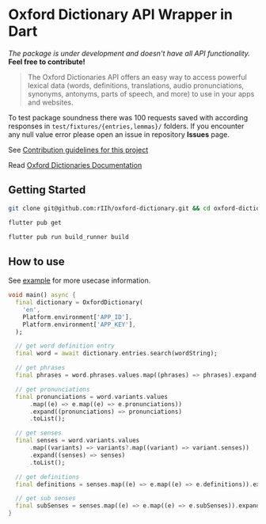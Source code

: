 # Oxford Dictionary API Wrapper in Dart

*The package is under development and doesn't have all API
functionality.* **Feel free to contribute!**

> The Oxford Dictionaries API offers an easy way to access powerful
> lexical data (words, definitions, translations, audio pronunciations,
> synonyms, antonyms, parts of speech, and more) to use in your apps and
> websites.

To test package soundness there was 100 requests saved with according responses in `test/fixtures/{entries,lemmas}/` folders. If you encounter any null value error please open an issue in repository **Issues** page.

See [Contribution guidelines for this project](CONTRIBUTING.md)

Read
[Oxford Dictionaries Documentation](https://developer.oxforddictionaries.com/documentation/getting_started)

## Getting Started

```bash
git clone git@github.com:rIIh/oxford-dictionary.git && cd oxford-dictionary
```

```bash
flutter pub get
```

```bash
flutter pub run build_runner build
```

## How to use

See [example](example/main.dart) for more usecase information.

```dart
void main() async {
  final dictionary = OxfordDictionary(
    'en',
    Platform.environment['APP_ID'],
    Platform.environment['APP_KEY'],
  );

  // get word definition entry
  final word = await dictionary.entries.search(wordString);

  // get phrases
  final phrases = word.phrases.values.map((phrases) => phrases).expand((phrases) => phrases).toList();

  // get pronunciations
  final pronunciations = word.variants.values
      .map((e) => e.map((e) => e.pronunciations))
      .expand((pronunciations) => pronunciations)
      .toList();

  // get senses
  final senses = word.variants.values
      .map((variants) => variants?.map((variant) => variant.senses))
      .expand((senses) => senses)
      .toList();

  // get definitions
  final definitions = senses.map((e) => e.map((e) => e.definitions)).expand((definitions) => definitions).toList();

  // get sub senses
  final subSenses = senses.map((e) => e.map((e) => e.subSenses)).expand((subSenses) => subSenses).toList();
}
```

